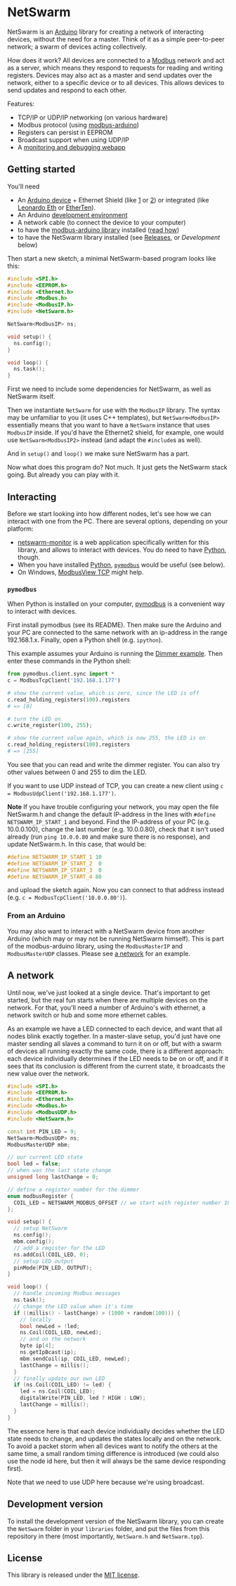 NetSwarm
========

NetSwarm is an [Arduino](http://www.arduino.org/) library for creating a network
of interacting devices, without the need for a master. Think of it as a simple
peer-to-peer network; a swarm of devices acting collectively.

How does it work? All devices are connected to a [Modbus](https://en.wikipedia.org/wiki/Modbus)
network and act as a server, which means they respond to requests for reading
and writing registers. Devices may also act as a master and send updates over
the network, either to a specific device or to all devices. This allows devices
to send updates and respond to each other.

Features:
- TCP/IP or UDP/IP networking (on various hardware)
- Modbus protocol (using [modbus-arduino](https://github.com/wvengen/modbus-arduino))
- Registers can persist in EEPROM
- Broadcast support when using UDP/IP
- A [monitoring and debugging webapp](https://github.com/wvengen/netswarm-webapp)


Getting started
---------------

You'll need
* An [Arduino device](https://www.arduino.cc/en/Main/Products) + Ethernet Shield
  (like [1](http://www.arduino.org/learning/reference/Ethernet-Library) or
   [2](http://www.arduino.org/learning/reference/Ethernet-two-Library))
  or integrated (like
   [Leonardo Eth](http://www.arduino.org/products/boards/arduino-leonardo-eth) or
   [EtherTen](https://github.com/freetronics/EtherTen)).
* An Arduino [development environment](https://www.arduino.cc/en/Main/Software)
* A network cable (to connect the device to your computer)
* to have the [modbus-arduino library](https://github.com/wvengen/modbus-arduino/releases)
  installed ([read how](https://www.arduino.cc/en/Guide/Libraries#toc4))
* to have the NetSwarm library installed (see [Releases](https://github.com/wvengen/netswarm-arduino/releases), or _Development_ below)

Then start a new sketch, a minimal NetSwarm-based program looks like this:

```cpp
#include <SPI.h>
#include <EEPROM.h>
#include <Ethernet.h>
#include <Modbus.h>
#include <ModbusIP.h>
#include <NetSwarm.h>

NetSwarm<ModbusIP> ns;

void setup() {
  ns.config();
}

void loop() {
  ns.task();
}
```

First we need to include some dependencies for NetSwarm, as well as NetSwarm
itself.

Then we instantiate `NetSwarm` for use with the `ModbusIP` library. The syntax
may be unfamiliar to you (it uses C++ templates), but `NetSwarm<ModbusIP>`
essentially means that you want to have a `NetSwarm` instance that uses
`ModbusIP` inside. If you'd have the Ethernet2 shield, for example, one would
use `NetSwarm<ModbusIP2>` instead (and adapt the `#include`s as well).

And in `setup()` and `loop()` we make sure NetSwarm has a part.

Now what does this program do? Not much. It just gets the NetSwarm stack going.
But already you can play with it.


Interacting
-----------

Before we start looking into how different nodes, let's see how we can interact
with one from the PC. There are several options, depending on your platform:

* [netswarm-monitor](https://github.com/wvengen/netswarm-webapp) is a web application
  specifically written for this library, and allows to interact with devices. You do
  need to have [Python](http://python.org/), though.
* When you have installed [Python](http://python.org/), [`pymodbus`](#pymodbus) would be useful (see below).
* On Windows, [ModbusView TCP](https://oceancontrols.com.au/OCS-011.html) might help.


### `pymodbus`

When Python is installed on your computer, [pymodbus](https://github.com/bashwork/pymodbus)
is a convenient way to interact with devices.

First install pymodbus (see its README). Then make sure the Arduino and your
PC are connected to the same network with an ip-address in the range
192.168.1.x. Finally, open a Python shell (e.g. `ipython`).

This example assumes your Arduino is running the
[Dimmer example](examples/Dimmer/Dimmer.pde). Then enter these commands in the
Python shell:

```python
from pymodbus.client.sync import *
c = ModbusTcpClient('192.168.1.177')

# show the current value, which is zero, since the LED is off
c.read_holding_registers(100).registers
# => [0]

# turn the LED on
c.write_register(100, 255);

# show the current value again, which is now 255, the LED is on
c.read_holding_registers(100).registers
# => [255]
```

You see that you can read and write the dimmer register. You can also try other
values between 0 and 255 to dim the LED.

If you want to use UDP instead of TCP, you can create a new client
using `c = ModbusUdpClient('192.168.1.177')`.

**Note** If you have trouble configuring your network, you may open
the file NetSwarm.h and change the default IP-address in the lines with
`#define NETSWARM_IP_START_1` and beyond. Find the IP-address of your
PC (e.g. 10.0.0.100), change the last number (e.g. 10.0.0.80), check
that it isn't used already (run `ping 10.0.0.80` and make sure there is
no response), and update NetSwarm.h. In this case, that would be:

```cpp
#define NETSWARM_IP_START_1 10
#define NETSWARM_IP_START_2  0
#define NETSWARM_IP_START_3  0
#define NETSWARM_IP_START_4 80
```

and upload the sketch again. Now you can connect to that address instead
(e.g. `c = ModbusTcpClient('10.0.0.80')`).


### From an Arduino

You may also want to interact with a NetSwarm device from another Arduino
(which may or may not be running NetSwarm himself). This is part of the
modbus-arduino library, using the `ModbusMasterIP` and `ModbusMasterUDP`
classes. Please see [a network](#a-network) for an example.



A network
---------

Until now, we've just looked at a single device. That's important to get started,
but the real fun starts when there are multiple devices on the network. For that,
you'll need a number of Arduino's with ethernet, a network switch or hub and some
more ethernet cables.

As an example we have a LED connected to each device, and want that all nodes
blink exactly together. In a master-slave setup, you'd just have one master
sending all slaves a command to turn it on or off, but with a swarm of devices
all running exactly the same code, there is a different approach: each device
individually determines if the LED needs to be on or off, and if it sees that
its conclusion is different from the current state, it broadcasts the new value
over the network.

```cpp
#include <SPI.h>
#include <EEPROM.h>
#include <Ethernet.h>
#include <Modbus.h>
#include <ModbusUDP.h>
#include <NetSwarm.h>

const int PIN_LED = 9;
NetSwarm<ModbusUDP> ns;
ModbusMasterUDP mbm;

// our current LED state
bool led = false;
// when was the last state change
unsigned long lastChange = 0;

// define a register number for the dimmer
enum modbusRegister {
  COIL_LED = NETSWARM_MODBUS_OFFSET // we start with register number 100
};

void setup() {
  // setup NetSwarm
  ns.config();
  mbm.config();
  // add a register for the LED
  ns.addCoil(COIL_LED, 0);
  // setup LED output
  pinMode(PIN_LED, OUTPUT);
}

void loop() {
  // handle incoming Modbus messages
  ns.task();
  // change the LED value when it's time
  if ((millis() - lastChange) > (1000 + random(100))) {
    // locally
    bool newLed = !led;
    ns.Coil(COIL_LED, newLed);
    // and on the network
    byte ip[4];
    ns.getIpBcast(ip);
    mbm.sendCoil(ip, COIL_LED, newLed);
    lastChange = millis();
  }
  // finally update our own LED
  if (ns.Coil(COIL_LED) != led) {
    led = ns.Coil(COIL_LED);
    digitalWrite(PIN_LED, led ? HIGH : LOW);
    lastChange = millis();
  }
}
```

The essence here is that each device individually decides whether the LED state
needs to change, and updates the states locally and on the network. To avoid a
packet storm when all devices want to notify the others at the same time, a
small random timing difference is introduced (we could also use the node id here,
but then it will always be the same device responding first).

Note that we need to use UDP here because we're using broadcast.


Development version
-------------------

To install the development version of the NetSwarm library, you can create
the `NetSwarm` folder in your `libraries` folder, and put the files from this
repository in there (most importantly, `NetSwarm.h` and `NetSwarm.tpp`).


License
-------

This library is released under the [MIT license](LICENSE.md).
